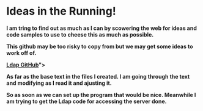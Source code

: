 <html>

<body>

<h1>
Ideas in the Running!
</h1>

<b> <p> I am tring to find out as much as I can by scowering the web for ideas and code samples to use to cheese this as much as possible. </p>
<p> This github may be too risky to copy from but we may get some ideas to work off of. </p>
<p> <a href="<a href="url">Ldap GitHub</a>"> </p>

<p> As far as the base text in the files I created. I am going through the text and modifying as I read it and ajusting it. </p>
<p> So as soon as we can set up the program that would be nice. Meanwhile I am trying to get the Ldap code for accessing the server done. </p>



</body>
</html>
